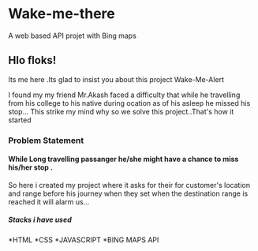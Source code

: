 # Wake-me-there
A web based API projet with Bing maps


## Hlo floks! 
Its me here .Its glad to insist you about this project Wake-Me-Alert

I found my my friend Mr.Akash faced a difficulty that while he travelling from his college to his native during ocation as of his asleep he missed his stop... This strike my mind why so we solve this project..That's how it started
### Problem Statement

#### While Long travelling passanger he/she might have a chance to miss his/her stop .

So here i created my project where it asks for their for customer's location and range before his journey when they set when the destination range is reached it will alarm us...

##### Stacks i have used

*HTML
*CSS
*JAVASCRIPT
*BING MAPS API

